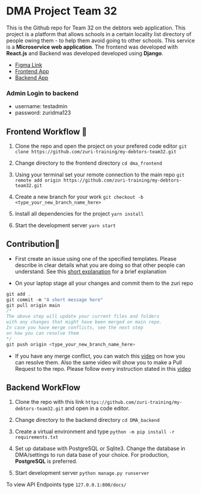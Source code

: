 # DMA Project Team 32



This is the Github repo for Team 32 on the debtors web application. This project is a platform that allows schools in a certain locality list directory of people owing them - to help them avoid going to other schools. This service is a **Microservice web application**. The frontend was developed with **React.js** and Backend was developed developed using **Django**.

- [Figma Link](https://www.figma.com/file/hveeuRURz7a3O7wOnyWwv0/Team32-%2FMy-debtor-project?node-id=187%3A37)
- [Frontend App](https://my-debtors-team32.vercel.app/)
- [Backend App](https://debtors-backend.herokuapp.com/docs/)

### Admin Login to backend
- username: testadmin
- password: zuridma123

## Frontend Workflow 🍃

1. Clone the repo and open the project on your prefered code editor
   `git clone https://github.com/zuri-training/my-debtors-team32.git`

2. Change directory to the frontend directory
   `cd dma_frontend`

3. Using your terminal set your remote connection to the main repo
   `git remote add origin https://github.com/zuri-training/my-debtors-team32.git`

4. Create a new branch for your work
   `git checkout -b <type_your_new_branch_name_here>`

5. Install all dependencies for the project
   `yarn install`

6. Start the development server
   `yarn start`

## Contribution🛂

- First create an issue using one of the specified templates. Please describe in clear details what you are doing so that other people can understand. See this [short explanation](https://www.loom.com/share/73aecf29ee8844839824c3b6e2740164) for a brief explanation

- On your laptop stage all your changes and commit them to the zuri repo

```js
git add .
git commit -m "A short message here"
git pull origin main
/*
The above step will update your current files and folders
with any changes that might have been merged on main repo.
In case you have merge conflicts, see the next step
on how you can resolve them
*/
git push origin <type_your_new_branch_name_here>
```

- If you have any merge conflict, you can watch this [video](https://screencast-o-matic.com/watch/c3iuloVZ0Wb) on how you can resolve them. Also the same video will show you to make a Pull Request to the repo. Please follow every instruction stated in this [video](https://screencast-o-matic.com/watch/c3iuloVZ0Wb)

## Backend WorkFlow
1. Clone the repo with this link `https://github.com/zuri-training/my-debtors-team32.git` and open in a code editor.

2. Change directory to the backend directory
   `cd DMA_backend`

3. Create a virtual environment and type
   `python -m pip install -r requirements.txt`

4. Set up database with PostgreSQL or Sqlite3. Change the database in DMA/settings to run data base of your choice. 
   For production, **PostgreSQL** is preferred.

5. Start development server
   `python manage.py runserver`

To view API Endpoints type `127.0.0.1:800/docs/` 
